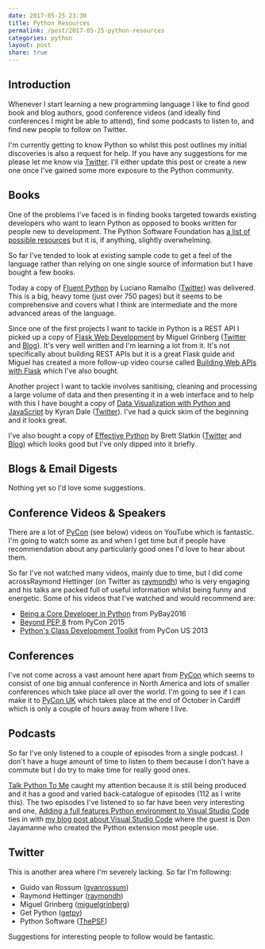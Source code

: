 ```yaml
---
date: 2017-05-25 23:30
title: Python Resources
permalink: /post/2017-05-25-python-resources
categories: python
layout: post
share: true
---
```


## Introduction
Whenever I start learning a new programming language I like to find good book and blog authors, good conference videos (and ideally find conferences I might be able to attend), find some podcasts to listen to, and find new people to follow on Twitter.

I'm currently getting to know Python so whilst this post outlines my initial discoveries is also a request for help. If you have any suggestions for me please let me know via [Twitter](http://twitter.com/sgaw). I'll either update this post or create a new one once I've gained some more exposure to the Python community.

## Books

One of the problems I've faced is in finding books targeted towards existing developers who want to learn Python as opposed to books written for people new to development.  The Python Software Foundation has [a list of possible resources](https://wiki.python.org/moin/BeginnersGuide/Programmers) but it is, if anything, slightly overwhelming.

So far I've tended to look at existing sample code to get a feel of the language rather than relying on one single source of information but I have bought a few books.

Today a copy of [Fluent Python](http://shop.oreilly.com/product/0636920032519.do) by Luciano Ramalho ([Twitter](http://twitter.com/ramalhoorg)) was delivered. This is a big, heavy tome (just over 750 pages) but it seems to be comprehensive and covers what I think are intermediate and the more advanced areas of the language.

Since one of the first projects I want to tackle in Python is a REST API I picked up a copy of [Flask Web Development](https://flaskbook.com) by Miguel Grinberg ([Twitter](http://www.twitter.com/miguelgrinberg) and [Blog](https://blog.miguelgrinberg.com/index)). It's very well written and I'm learning a lot from it. It's not specifically about building REST APIs but it is a great Flask guide and Miguel has created a more follow-up video course called [Building Web APIs with Flask](http://shop.oreilly.com/product/0636920034803.do) which I've also bought.

Another project I want to tackle involves sanitising, cleaning and processing a large volume of data and then presenting it in a web interface and to help with this I have bought a copy of [Data Visualization with Python and JavaScript](http://shop.oreilly.com/product/0636920037057.do) by Kyran Dale ([Twitter](https://twitter.com/kyran_dale)). I've had a quick skim of the beginning and it looks great.

I've also bought a copy of [Effective Python](http://www.effectivepython.com) by Brett Slatkin ([Twitter](https://twitter.com/haxor) and [Blog](http://www.onebigfluke.com)) which looks good but I've only dipped into it briefly.

## Blogs & Email Digests

Nothing yet so I'd love some suggestions.

## Conference Videos & Speakers
There are a lot of [PyCon](http://www.pycon.org) (see below) videos on YouTube which is fantastic. I'm going to watch some as and when I get time but if people have recommendation about any particularly good ones I'd love to hear about them.

So far I've not watched many videos, mainly due to time, but I did come acrossRaymond Hettinger (on Twitter as [raymondh](https://twitter.com/raymondh)) who is very engaging and his talks are packed full of useful information whilst being funny and energetic. Some of his videos that I've watched and would recommend are:

* [Being a Core Developer in Python](https://www.youtube.com/watch?v=voXVTjwnn-U) from PyBay2016
* [Beyond PEP 8](https://www.youtube.com/watch?v=wf-BqAjZb8M) from PyCon 2015
* [Python's Class Development Toolkit](https://www.youtube.com/watch?v=HTLu2DFOdTg) from PyCon US 2013

## Conferences
I've not come across a vast amount here apart from [PyCon](http://www.pycon.org) which seems to consist of one big annual conference in North America and lots of smaller conferences which take place all over the world. I'm going to see if I can make it to [PyCon UK](http://2017.pyconuk.org) which takes place at the end of October in Cardiff which is only a couple of hours away from where I live.

## Podcasts
So far I've only listened to a couple of episodes from a single podcast. I don't have a huge amount of time to listen to them because I don't have a commute but I do try to make time for really good ones.

[Talk Python To Me](https://talkpython.fm) caught my attention because it is still being produced and it has a good and varied back-catalogue of episodes (112 as I write this). The two episodes I've listened to so far have been very interesting and one, [Adding a full features Python environment to Visual Studio Code](https://talkpython.fm/episodes/show/101/adding-a-full-featured-python-environment-to-visual-studio-code) ties in with [my blog post about Visual Studio Code](http://www.swwritings.com/post/2017-05-25-visual-studio-code-for-python) where the guest is Don Jayamanne who created the Python extension most people use.

## Twitter
This is another area where I'm severely lacking. So far I'm following:

* Guido van Rossum ([gvanrossum](https://twitter.com/gvanrossum))
* Raymond Hettinger ([raymondh](https://twitter.com/raymondh))
* Miguel Grinberg ([miguelgrinberg](https://twitter.com/miguelgrinberg))
* Get Python ([getpy](https://twitter.com/getpy))
* Python Software ([ThePSF](https://twitter.com/ThePSF))

Suggestions for interesting people to follow would be fantastic.
